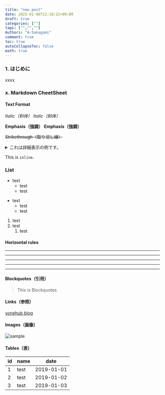```yaml
---
title: "new post"
date: 2025-01-06T12:18:21+09:00
draft: true
categories: [""]
tags: ["","",""]
Authors: "A-Sakagami"
comment: true
toc: true
autoCollapseToc: false
math: true
---
```


### 1. はじめに
xxxx

### x. Markdown CheetSheet

#### Text Format

_Italic（斜体）_
*Italic（斜体）*

__Emphasis（強調）__
**Emphasis（強調）**

~~Strikethrough（取り消し線）~~

<details><summary>これは詳細表示の例です。</summary>詳細をこっちに書きます。</details>

This is `inline`.

### List
* text
    * test
    * test

- text
    - test
    - test

1. text
1. test
    1. test

#### Horizontal rules
* * *
***
*****
- - -
---------------------------------------

#### Blockquotes（引用）
> This is Blockquotes

#### Links（参照）
[yonehub blog](https://yonehub.y10e.com/)

#### Images（画像）
![sample](/img/sample/sample.png)

#### Tables（表）
| id     | name    | date       |
| ------ | ------- | ---------- |
| 1      | test    | 2019-01-01 |
| 2      | test    | 2019-01-02 |
| 3      | test    | 2019-01-03 |
